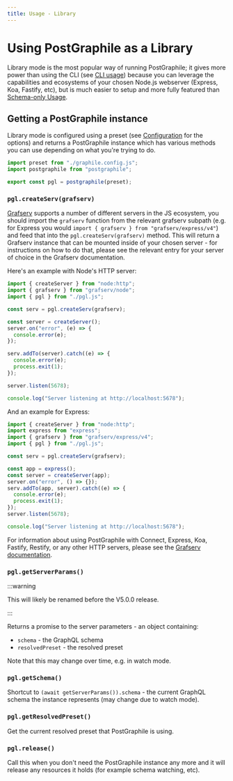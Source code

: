 ```yaml
---
title: Usage - Library
---
```


# Using PostGraphile as a Library

Library mode is the most popular way of running PostGraphile; it gives more
power than using the CLI (see [CLI usage](./usage-cli/)) because you can
leverage the capabilities and ecosystems of your chosen Node.js webserver
(Express, Koa, Fastify, etc), but is much easier to setup and more fully
featured than [Schema-only Usage](./usage-schema/).

## Getting a PostGraphile instance

Library mode is configured using a preset (see [Configuration](./config.md) for
the options) and returns a PostGraphile instance which has various methods
you can use depending on what you're trying to do.

```js title="pgl.js"
import preset from "./graphile.config.js";
import postgraphile from "postgraphile";

export const pgl = postgraphile(preset);
```

### `pgl.createServ(grafserv)`

[Grafserv][] supports a number of different servers in the JS ecosystem, you
should import the `grafserv` function from the relevant grafserv subpath (e.g.
for Express you would `import { grafserv } from "grafserv/express/v4"`) and
feed that into the `pgl.createServ(grafserv)` method. This will return a
Grafserv instance that can be mounted inside of your chosen server - for
instructions on how to do that, please see the relevant entry for your server
of choice in the Grafserv documentation.

Here's an example with Node's HTTP server:

```js title="example-node.js"
import { createServer } from "node:http";
import { grafserv } from "grafserv/node";
import { pgl } from "./pgl.js";

const serv = pgl.createServ(grafserv);

const server = createServer();
server.on("error", (e) => {
  console.error(e);
});

serv.addTo(server).catch((e) => {
  console.error(e);
  process.exit(1);
});

server.listen(5678);

console.log("Server listening at http://localhost:5678");
```

And an example for Express:

```js title="example-express.js"
import { createServer } from "node:http";
import express from "express";
import { grafserv } from "grafserv/express/v4";
import { pgl } from "./pgl.js";

const serv = pgl.createServ(grafserv);

const app = express();
const server = createServer(app);
server.on("error", () => {});
serv.addTo(app, server).catch((e) => {
  console.error(e);
  process.exit(1);
});
server.listen(5678);

console.log("Server listening at http://localhost:5678");
```

For information about using PostGraphile with Connect, Express, Koa, Fastify,
Restify, or any other HTTP servers, please see the [Grafserv
documentation][grafserv].

### `pgl.getServerParams()`

:::warning

This will likely be renamed before the V5.0.0 release.

:::

Returns a promise to the server parameters - an object containing:

- `schema` - the GraphQL schema
- `resolvedPreset` - the resolved preset

Note that this may change over time, e.g. in watch mode.

### `pgl.getSchema()`

Shortcut to `(await getServerParams()).schema` - the current GraphQL schema the
instance represents (may change due to watch mode).

### `pgl.getResolvedPreset()`

Get the current resolved preset that PostGraphile is using.

### `pgl.release()`

Call this when you don't need the PostGraphile instance any more and it will
release any resources it holds (for example schema watching, etc).

[grafserv]: https://grafast.org/grafserv/
